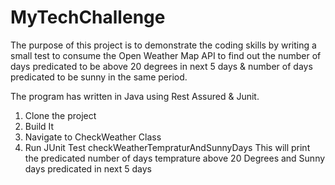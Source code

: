 # MyTechChallenge

The purpose of this project is to demonstrate the coding skills by writing a small test to consume the Open Weather Map API to find out the number of days predicated to be above 20 degrees in next 5 days & number of days predicated to be sunny in the same period.

The program has written in Java using Rest Assured & Junit.


1. Clone the project 
2. Build It
3. Navigate to CheckWeather Class 
4. Run JUnit Test checkWeatherTempraturAndSunnyDays
This will print the predicated number of days temprature above 20 Degrees and Sunny days predicated in next 5 days
